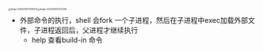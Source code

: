 <img src="/Users/zl/Library/Application Support/typora-user-images/image-20200416111018479.png" alt="image-20200416111018479" style="zoom:30%;" align=left />

<img src="/Users/zl/Library/Application Support/typora-user-images/image-20200416111212398.png" alt="image-20200416111212398" style="zoom:30%;" align=left />

- 外部命令的执行，shell 会fork 一个子进程，然后在子进程中exec加载外部文件，子进程返回后，父进程才继续执行
  - help 查看build-in 命令